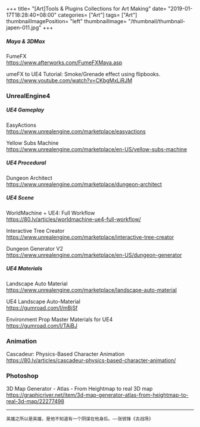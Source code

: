 +++
title= "[Art]Tools & Plugins Collections for Art Making"
date= "2019-01-17T18:28:40+08:00"
categories= ["Art"]
tags= ["Art"]
thumbnailImagePosition= "left"
thumbnailImage= "/thumbnail/thumbnail-japen-011.jpg"
+++

##### Maya & 3DMax

<!--more-->

FumeFX  
https://www.afterworks.com/FumeFXMaya.asp

umeFX to UE4 Tutorial: Smoke/Grenade effect using flipbooks.  
https://www.youtube.com/watch?v=CKbgMxLiRJM

### UnrealEngine4

##### UE4 Gameplay

EasyActions  
https://www.unrealengine.com/marketplace/easyactions

Yellow Subs Machine  
https://www.unrealengine.com/marketplace/en-US/yellow-subs-machine

##### UE4 Procedural 

Dungeon Architect  
https://www.unrealengine.com/marketplace/dungeon-architect

##### UE4 Scene

WorldMachine + UE4: Full Workflow  
https://80.lv/articles/worldmachine-ue4-full-workflow/

Interactive Tree Creator  
https://www.unrealengine.com/marketplace/interactive-tree-creator

Dungeon Generator V2  
https://www.unrealengine.com/marketplace/en-US/dungeon-generator

##### UE4 Materials

Landscape Auto Material  
https://www.unrealengine.com/marketplace/landscape-auto-material

UE4 Landscape Auto-Material  
https://gumroad.com/l/mBjSf

Environment Prop Master Materials for UE4  
https://gumroad.com/l/TAiBJ


### Animation

Cascadeur: Physics-Based Character Animation  
https://80.lv/articles/cascadeur-physics-based-character-animation/

### Photoshop

3D Map Generator - Atlas - From Heightmap to real 3D map  
https://graphicriver.net/item/3d-map-generator-atlas-from-heightmap-to-real-3d-map/22277498

***
`英雄之所以是英雄，是他不知道有一个阴谋在他身后。——张锐锋《古战场》`
